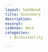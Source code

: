 ```yaml
---
layout: handbook
title: Discovery
description: 
excerpt: 
sidenav: docs
categories:
  - Accessibility

---
```


